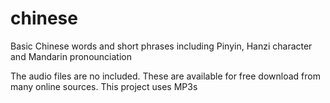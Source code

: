 # chinese
Basic Chinese words and short phrases including Pinyin, Hanzi character and Mandarin pronounciation

The audio files are no included.  These are available for free download from many online sources.
This project uses MP3s
